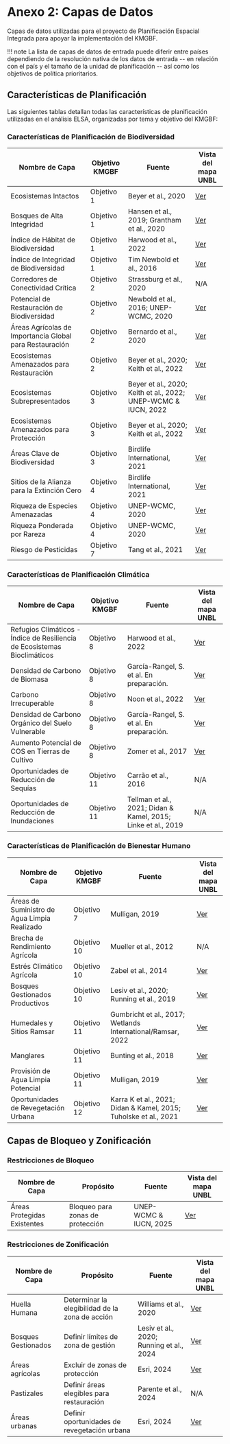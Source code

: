 # Anexo 2: Capas de Datos

Capas de datos utilizadas para el proyecto de Planificación Espacial Integrada para apoyar la implementación del KMGBF.

!!! note
    La lista de capas de datos de entrada puede diferir entre países dependiendo de la resolución nativa de los datos de entrada -- en relación con el país y el tamaño de la unidad de planificación -- así como los objetivos de política prioritarios.

## Características de Planificación

Las siguientes tablas detallan todas las características de planificación utilizadas en el análisis ELSA, organizadas por tema y objetivo del KMGBF:

### Características de Planificación de Biodiversidad

| Nombre de Capa | Objetivo KMGBF | Fuente | Vista del mapa UNBL |
|----------------|----------------|--------|---------------------|
| Ecosistemas Intactos | Objetivo 1 | Beyer et al., 2020 | [Ver](https://map.unbiodiversitylab.org/earth?basemap=grayscale&coordinates=20,0,2&layers=ecological-intactness-index_100) |
| Bosques de Alta Integridad | Objetivo 1 | Hansen et al., 2019; Grantham et al., 2020 | [Ver](https://map.unbiodiversitylab.org/earth?basemap=grayscale&coordinates=-4.2646553,-13.2191915,2&layers=forest-landscape-integrity-index_100,forest-integrity-project-forest-structural-integrity-index-fsii_100) |
| Índice de Hábitat de Biodiversidad | Objetivo 1 | Harwood et al., 2022 | [Ver](https://map.unbiodiversitylab.org/earth?basemap=grayscale&coordinates=-4.2646553,-13.2191915,2&layers=biodiversity-habitat-index-2000-2020-v2-30s-global-time-series_100) |
| Índice de Integridad de Biodiversidad | Objetivo 1 | Tim Newbold et al., 2016 | [Ver](https://map.unbiodiversitylab.org/earth?basemap=grayscale&coordinates=20,0,2&layers=UNBL.layer.biodiversity-intactness-index_100) |
| Corredores de Conectividad Crítica | Objetivo 2 | Strassburg et al., 2020 | N/A |
| Potencial de Restauración de Biodiversidad | Objetivo 2 | Newbold et al., 2016; UNEP-WCMC, 2020 | [Ver](https://map.unbiodiversitylab.org/earth?basemap=grayscale&coordinates=-4.2646553,-13.2191915,2&layers=species-richness_100,biodiversity-intactness-index_100) |
| Áreas Agrícolas de Importancia Global para Restauración | Objetivo 2 | Bernardo et al., 2020 | [Ver](https://map.unbiodiversitylab.org/earth?basemap=grayscale&coordinates=-4.2646553,-13.2191915,2&layers=areas-of-global-significance-for-restoration_100) |
| Ecosistemas Amenazados para Restauración | Objetivo 2 | Beyer et al., 2020; Keith et al., 2022 | [Ver](https://map.unbiodiversitylab.org/earth?basemap=grayscale&coordinates=19.4460586,-6.1953856,2&layers=ecological-intactness-index_42,iucn-global-ecosystem-typology-rivers-and-streams-biome-f1_100,iucn-global-ecosystem-typology-subterranean-tidal-biome-sm1_100,iucn-global-ecosystem-typology-deserts-and-semi-deserts-biome-t5_100,iucn-global-ecosystem-typology-savannas-and-grasslands-biome-t4_100,iucn-global-ecosystem-typology-supralittoral-coastal-biome-mt2_100,iucn-global-ecosystem-typology-deep-sea-floors-biome-m3_100,iucn-global-ecosystem-typology-lakes-biome-f2_100,iucn-global-ecosystem-typology-palustrine-wetlands-biome-tf1_100,iucn-global-ecosystem-typology-subterranean-freshwaters-biome-sf1_100,iucn-global-ecosystem-typology-polaralpine-cryogenic-biome-t6_100,iucn-global-ecosystem-typology-shrublands-and-shrubby-woodlands-biome-t3_100,iucn-global-ecosystem-typology-tropical-subtropical-forests-biome-t1_100,iucn-global-ecosystem-typology-anthropogenic-subterranean-freshwaters-biome-sf2_100,iucn-global-ecosystem-typology-pelagic-ocean-waters-biome-m2_100,iucn-global-ecosystem-typology-semi-confined-transitional-waters-biome-fm1_100,iucn-global-ecosystem-typology-intensive-land-use-biome-t7_100,iucn-global-ecosystem-typology-artificial-wetlands-biome-f3_100,iucn-global-ecosystem-typology-shorelines-biome-mt1_100,iucn-global-ecosystem-typology-marine-shelf-biome-m1_100,iucn-global-ecosystem-typology-anthropogenic-subterranean-voids-biome-s2_100,iucn-global-ecosystem-typology-temperate-boreal-forests-and-woodlands-biome-t2_100,iucn-global-ecosystem-typology-anthropogenic-marine-biome-m4_100,iucn-global-ecosystem-typology-anthropogenic-shorelines-biome-mt3_100,iucn-global-ecosystem-typology-brackish-tidal-biome-mft1_100,iucn-global-ecosystem-typology-subterranean-lithic-biome-s1_100) |
| Ecosistemas Subrepresentados | Objetivo 3 | Beyer et al., 2020; Keith et al., 2022; UNEP-WCMC & IUCN, 2022 | [Ver](https://map.unbiodiversitylab.org/earth?basemap=grayscale&coordinates=18.9480406,-5.8438231,2&layers=wdpa-protected-areas_100,iucn-global-ecosystem-typology-rivers-and-streams-biome-f1_100,iucn-global-ecosystem-typology-subterranean-tidal-biome-sm1_100,iucn-global-ecosystem-typology-deserts-and-semi-deserts-biome-t5_100,iucn-global-ecosystem-typology-savannas-and-grasslands-biome-t4_100,iucn-global-ecosystem-typology-supralittoral-coastal-biome-mt2_100,iucn-global-ecosystem-typology-deep-sea-floors-biome-m3_100,iucn-global-ecosystem-typology-lakes-biome-f2_100,iucn-global-ecosystem-typology-palustrine-wetlands-biome-tf1_100,iucn-global-ecosystem-typology-subterranean-freshwaters-biome-sf1_100,iucn-global-ecosystem-typology-polaralpine-cryogenic-biome-t6_100,iucn-global-ecosystem-typology-shrublands-and-shrubby-woodlands-biome-t3_100,iucn-global-ecosystem-typology-tropical-subtropical-forests-biome-t1_100,iucn-global-ecosystem-typology-anthropogenic-subterranean-freshwaters-biome-sf2_100,iucn-global-ecosystem-typology-pelagic-ocean-waters-biome-m2_100,iucn-global-ecosystem-typology-semi-confined-transitional-waters-biome-fm1_100,iucn-global-ecosystem-typology-intensive-land-use-biome-t7_100,iucn-global-ecosystem-typology-artificial-wetlands-biome-f3_100,iucn-global-ecosystem-typology-shorelines-biome-mt1_100,iucn-global-ecosystem-typology-marine-shelf-biome-m1_100,iucn-global-ecosystem-typology-anthropogenic-subterranean-voids-biome-s2_100,iucn-global-ecosystem-typology-temperate-boreal-forests-and-woodlands-biome-t2_100,iucn-global-ecosystem-typology-anthropogenic-marine-biome-m4_100,iucn-global-ecosystem-typology-anthropogenic-shorelines-biome-mt3_100,iucn-global-ecosystem-typology-brackish-tidal-biome-mft1_100,iucn-global-ecosystem-typology-subterranean-lithic-biome-s1_100) |
| Ecosistemas Amenazados para Protección | Objetivo 3 | Beyer et al., 2020; Keith et al., 2022 | [Ver](https://map.unbiodiversitylab.org/earth?basemap=grayscale&coordinates=19.4460586,-6.1953856,2&layers=ecological-intactness-index_42,iucn-global-ecosystem-typology-rivers-and-streams-biome-f1_100,iucn-global-ecosystem-typology-subterranean-tidal-biome-sm1_100,iucn-global-ecosystem-typology-deserts-and-semi-deserts-biome-t5_100,iucn-global-ecosystem-typology-savannas-and-grasslands-biome-t4_100,iucn-global-ecosystem-typology-supralittoral-coastal-biome-mt2_100,iucn-global-ecosystem-typology-deep-sea-floors-biome-m3_100,iucn-global-ecosystem-typology-lakes-biome-f2_100,iucn-global-ecosystem-typology-palustrine-wetlands-biome-tf1_100,iucn-global-ecosystem-typology-subterranean-freshwaters-biome-sf1_100,iucn-global-ecosystem-typology-polaralpine-cryogenic-biome-t6_100,iucn-global-ecosystem-typology-shrublands-and-shrubby-woodlands-biome-t3_100,iucn-global-ecosystem-typology-tropical-subtropical-forests-biome-t1_100,iucn-global-ecosystem-typology-anthropogenic-subterranean-freshwaters-biome-sf2_100,iucn-global-ecosystem-typology-pelagic-ocean-waters-biome-m2_100,iucn-global-ecosystem-typology-semi-confined-transitional-waters-biome-fm1_100,iucn-global-ecosystem-typology-intensive-land-use-biome-t7_100,iucn-global-ecosystem-typology-artificial-wetlands-biome-f3_100,iucn-global-ecosystem-typology-shorelines-biome-mt1_100,iucn-global-ecosystem-typology-marine-shelf-biome-m1_100,iucn-global-ecosystem-typology-anthropogenic-subterranean-voids-biome-s2_100,iucn-global-ecosystem-typology-temperate-boreal-forests-and-woodlands-biome-t2_100,iucn-global-ecosystem-typology-anthropogenic-marine-biome-m4_100,iucn-global-ecosystem-typology-anthropogenic-shorelines-biome-mt3_100,iucn-global-ecosystem-typology-brackish-tidal-biome-mft1_100,iucn-global-ecosystem-typology-subterranean-lithic-biome-s1_100) |
| Áreas Clave de Biodiversidad | Objetivo 3 | Birdlife International, 2021 | [Ver](https://map.unbiodiversitylab.org/earth?basemap=grayscale&coordinates=20,0,2&layers=key-biodiversity-areas-raster_100) |
| Sitios de la Alianza para la Extinción Cero | Objetivo 4 | Birdlife International, 2021 | [Ver](https://map.unbiodiversitylab.org/earth?basemap=grayscale&coordinates=20,0,2&layers=key-biodiversity-areas-raster_100) |
| Riqueza de Especies Amenazadas | Objetivo 4 | UNEP-WCMC, 2020 | [Ver](https://map.unbiodiversitylab.org/earth?basemap=grayscale&coordinates=20,0,2&layers=threatened-species-richness_100) |
| Riqueza Ponderada por Rareza | Objetivo 4 | UNEP-WCMC, 2020 | [Ver](https://map.unbiodiversitylab.org/earth?basemap=grayscale&coordinates=20,0,2&layers=rarity-weighted-richness_100) |
| Riesgo de Pesticidas | Objetivo 7 | Tang et al., 2021 | [Ver](https://map.unbiodiversitylab.org/earth?basemap=grayscale&coordinates=10.5455813,-1.3879024,2&layers=risk-of-pesticide-pollution-at-the-global-scale_100) |

### Características de Planificación Climática

| Nombre de Capa | Objetivo KMGBF | Fuente | Vista del mapa UNBL |
|----------------|----------------|--------|---------------------|
| Refugios Climáticos - Índice de Resiliencia de Ecosistemas Bioclimáticos | Objetivo 8 | Harwood et al., 2022 | [Ver](https://map.unbiodiversitylab.org/earth?basemap=grayscale&coordinates=20,0,2&layers=bioclimatic-ecosystem-resilience-index-2000-2020-v2_100) |
| Densidad de Carbono de Biomasa | Objetivo 8 | García-Rangel, S. et al. En preparación. | [Ver](https://map.unbiodiversitylab.org/earth?basemap=grayscale&coordinates=20,0,2&layers=biomass-carbon-density_100) |
| Carbono Irrecuperable | Objetivo 8 | Noon et al., 2022 | [Ver](https://map.unbiodiversitylab.org/earth?basemap=grayscale&coordinates=20,0,2&layers=irrecoverable-carbon_100) |
| Densidad de Carbono Orgánico del Suelo Vulnerable | Objetivo 8 | García-Rangel, S. et al. En preparación. | [Ver](https://map.unbiodiversitylab.org/earth?basemap=grayscale&coordinates=25.0623917,31.0304451,1&layers=vulnerable-soil-carbon-density_100) |
| Aumento Potencial de COS en Tierras de Cultivo | Objetivo 8 | Zomer et al., 2017 | [Ver](https://map.unbiodiversitylab.org/earth?basemap=grayscale&coordinates=25.0623917,31.0304451,1&layers=increase-in-soc-on-croplands-after-20-years_100) |
| Oportunidades de Reducción de Sequías | Objetivo 11 | Carrão et al., 2016 | N/A |
| Oportunidades de Reducción de Inundaciones | Objetivo 11 | Tellman et al., 2021; Didan & Kamel, 2015; Linke et al., 2019 | N/A |

### Características de Planificación de Bienestar Humano

| Nombre de Capa | Objetivo KMGBF | Fuente | Vista del mapa UNBL |
|----------------|----------------|--------|---------------------|
| Áreas de Suministro de Agua Limpia Realizado | Objetivo 7 | Mulligan, 2019 | [Ver](https://map.unbiodiversitylab.org/earth?basemap=grayscale&coordinates=34.2547215,29.3202932,2&layers=realised-clean-water-provision_100) |
| Brecha de Rendimiento Agrícola | Objetivo 10 | Mueller et al., 2012 | N/A |
| Estrés Climático Agrícola | Objetivo 10 | Zabel et al., 2014 | [Ver](https://map.unbiodiversitylab.org/earth?basemap=grayscale&coordinates=20,0,2&layers=crop-suitability-change-1981-to-2100_100) |
| Bosques Gestionados Productivos | Objetivo 10 | Lesiv et al., 2020; Running et al., 2019 | [Ver](https://map.unbiodiversitylab.org/earth?basemap=grayscale&coordinates=-4.2646553,-13.2191915,2&layers=human-impact-on-forests_81,modis-net-primary-production-npp_100) |
| Humedales y Sitios Ramsar | Objetivo 11 | Gumbricht et al., 2017; Wetlands International/Ramsar, 2022 | [Ver](https://map.unbiodiversitylab.org/earth?basemap=grayscale&coordinates=20,0,2&layers=ramsar-centroids_100,ramsar-boundaries_100,iucn-global-ecosystem-typology-palustrine-wetlands-biome-tf1_100,iucn-global-ecosystem-typology-artificial-wetlands-biome-f3_100,global-wetlands-tropical-and-subtropical-wetlands-distribution_100) |
| Manglares | Objetivo 11 | Bunting et al., 2018 | [Ver](https://map.unbiodiversitylab.org/earth?basemap=grayscale&coordinates=-1.1583748,-46.1500586,8&layers=gmw-mangrove-forests-parent_100) |
| Provisión de Agua Limpia Potencial | Objetivo 11 | Mulligan, 2019 | [Ver](https://map.unbiodiversitylab.org/earth?basemap=grayscale&coordinates=20,0,2&layers=potential-clean-water-provision_100) |
| Oportunidades de Revegetación Urbana | Objetivo 12 | Karra K et al., 2021; Didan & Kamel, 2015; Tuholske et al., 2021 | [Ver](https://map.unbiodiversitylab.org/earth?basemap=grayscale&coordinates=20,0,2&layers=esri-sentinel-2-10-meter-land-use-land-cover_100) |

## Capas de Bloqueo y Zonificación

### Restricciones de Bloqueo

| Nombre de Capa | Propósito | Fuente | Vista del mapa UNBL |
|----------------|-----------|--------|---------------------|
| Áreas Protegidas Existentes | Bloqueo para zonas de protección | UNEP-WCMC & IUCN, 2025 | [Ver](https://map.unbiodiversitylab.org/earth?basemap=grayscale&coordinates=20,0,2&layers=UNBL.layer.wdpa-protected-areas_100) |

### Restricciones de Zonificación

| Nombre de Capa | Propósito | Fuente | Vista del mapa UNBL |
|----------------|-----------|--------|---------------------|
| Huella Humana | Determinar la elegibilidad de la zona de acción | Williams et al., 2020 | [Ver](https://map.unbiodiversitylab.org/earth?basemap=grayscale&coordinates=17.7685598,-30.6573615,1&layers=UNBL.layer.human-industrial-index-2017-2023-preview_100) |
| Bosques Gestionados | Definir límites de zona de gestión | Lesiv et al., 2020; Running et al., 2024 | [Ver](https://map.unbiodiversitylab.org/earth?basemap=grayscale&coordinates=-4.2646553,-13.2191915,2&layers=human-impact-on-forests_81,modis-net-primary-production-npp_100) |
| Áreas agrícolas | Excluir de zonas de protección | Esri, 2024 | [Ver](https://map.unbiodiversitylab.org/earth?basemap=grayscale&coordinates=17.7685598,-30.6573615,1&layers=UNBL.layer.esri-sentinel-2-10-meter-land-use-land-cover_100) |
| Pastizales | Definir áreas elegibles para restauración | Parente et al., 2024 | N/A |
| Áreas urbanas | Definir oportunidades de revegetación urbana | Esri, 2024 | [Ver](https://map.unbiodiversitylab.org/earth?basemap=grayscale&coordinates=17.7685598,-30.6573615,1&layers=UNBL.layer.esri-sentinel-2-10-mer-land-use-land-cover_100) |
